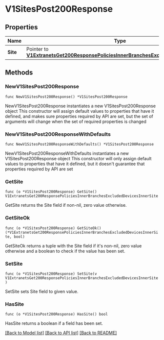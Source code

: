 # V1SitesPost200Response

## Properties

Name | Type | Description | Notes
------------ | ------------- | ------------- | -------------
**Site** | Pointer to [**V1ExtranetsGet200ResponsePoliciesInnerBranchesExcludedDevicesInnerSite**](V1ExtranetsGet200ResponsePoliciesInnerBranchesExcludedDevicesInnerSite.md) |  | [optional] 

## Methods

### NewV1SitesPost200Response

`func NewV1SitesPost200Response() *V1SitesPost200Response`

NewV1SitesPost200Response instantiates a new V1SitesPost200Response object
This constructor will assign default values to properties that have it defined,
and makes sure properties required by API are set, but the set of arguments
will change when the set of required properties is changed

### NewV1SitesPost200ResponseWithDefaults

`func NewV1SitesPost200ResponseWithDefaults() *V1SitesPost200Response`

NewV1SitesPost200ResponseWithDefaults instantiates a new V1SitesPost200Response object
This constructor will only assign default values to properties that have it defined,
but it doesn't guarantee that properties required by API are set

### GetSite

`func (o *V1SitesPost200Response) GetSite() V1ExtranetsGet200ResponsePoliciesInnerBranchesExcludedDevicesInnerSite`

GetSite returns the Site field if non-nil, zero value otherwise.

### GetSiteOk

`func (o *V1SitesPost200Response) GetSiteOk() (*V1ExtranetsGet200ResponsePoliciesInnerBranchesExcludedDevicesInnerSite, bool)`

GetSiteOk returns a tuple with the Site field if it's non-nil, zero value otherwise
and a boolean to check if the value has been set.

### SetSite

`func (o *V1SitesPost200Response) SetSite(v V1ExtranetsGet200ResponsePoliciesInnerBranchesExcludedDevicesInnerSite)`

SetSite sets Site field to given value.

### HasSite

`func (o *V1SitesPost200Response) HasSite() bool`

HasSite returns a boolean if a field has been set.


[[Back to Model list]](../README.md#documentation-for-models) [[Back to API list]](../README.md#documentation-for-api-endpoints) [[Back to README]](../README.md)


